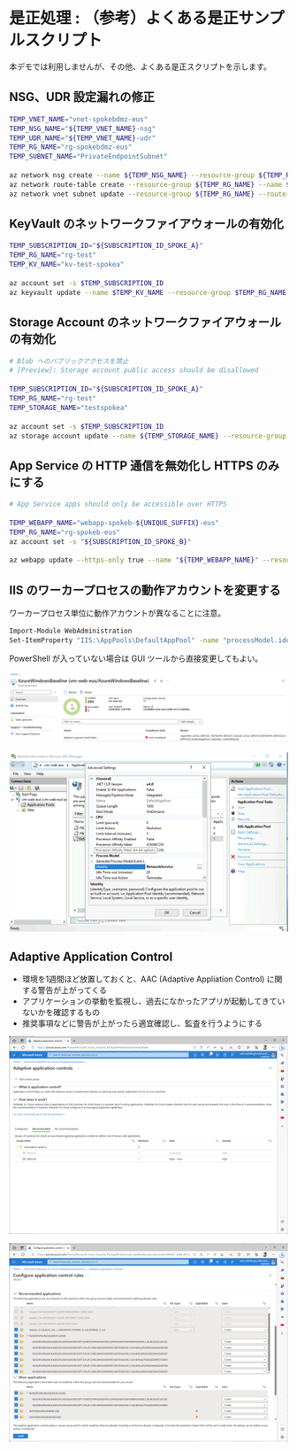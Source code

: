 # 是正処理 : （参考）よくある是正サンプルスクリプト

本デモでは利用しませんが、その他、よくある是正スクリプトを示します。

## NSG、UDR 設定漏れの修正

```bash
TEMP_VNET_NAME="vnet-spokebdmz-eus"
TEMP_NSG_NAME="${TEMP_VNET_NAME}-nsg"
TEMP_UDR_NAME="${TEMP_VNET_NAME}-udr"
TEMP_RG_NAME="rg-spokebdmz-eus"
TEMP_SUBNET_NAME="PrivateEndpointSubnet"
 
az network nsg create --name ${TEMP_NSG_NAME} --resource-group ${TEMP_RG_NAME}
az network route-table create --resource-group ${TEMP_RG_NAME} --name ${TEMP_UDR_NAME}
az network vnet subnet update --resource-group ${TEMP_RG_NAME} --route-table ${TEMP_UDR_NAME} --ids $(az network vnet subnet show --resource-group ${TEMP_RG_NAME} --vnet-name $TEMP_VNET_NAME --name ${TEMP_SUBNET_NAME} --query id -o tsv) --disable-private-endpoint-network-policies false
```

## KeyVault のネットワークファイアウォールの有効化

```bash
TEMP_SUBSCRIPTION_ID="${SUBSCRIPTION_ID_SPOKE_A}"
TEMP_RG_NAME="rg-test"
TEMP_KV_NAME="kv-test-spokea"
 
az account set -s $TEMP_SUBSCRIPTION_ID
az keyvault update --name $TEMP_KV_NAME --resource-group $TEMP_RG_NAME --default-action Deny
```

## Storage Account のネットワークファイアウォールの有効化

```bash
# Blob へのパブリックアクセスを禁止
# [Preview]: Storage account public access should be disallowed
 
TEMP_SUBSCRIPTION_ID="${SUBSCRIPTION_ID_SPOKE_A}"
TEMP_RG_NAME="rg-test"
TEMP_STORAGE_NAME="testspokea"
 
az account set -s $TEMP_SUBSCRIPTION_ID
az storage account update --name ${TEMP_STORAGE_NAME} --resource-group $TEMP_RG_NAME --default-action Deny --allow-blob-public-access false
```

## App Service の HTTP 通信を無効化し HTTPS のみにする

```bash
# App Service apps should only be accessible over HTTPS
 
TEMP_WEBAPP_NAME="webapp-spokeb-${UNIQUE_SUFFIX}-eus"
TEMP_RG_NAME="rg-spokeb-eus"
az account set -s "${SUBSCRIPTION_ID_SPOKE_B}"
 
az webapp update --https-only true --name "${TEMP_WEBAPP_NAME}" --resource-group "${TEMP_RG_NAME}"
```

## IIS のワーカープロセスの動作アカウントを変更する

ワーカープロセス単位に動作アカウントが異なることに注意。

```bash
Import-Module WebAdministration
Set-ItemProperty "IIS:\AppPools\DefaultAppPool" -name "processModel.identityType" -value "NetworkService"
```

PowerShell が入っていない場合は GUI ツールから直接変更してもよい。

![Alt text](./images/image.png)

![Alt text](./images/image02.png)

## Adaptive Application Control

- 環境を1週間ほど放置しておくと、AAC (Adaptive Appliation Control) に関する警告が上がってくる
- アプリケーションの挙動を監視し、過去になかったアプリが起動してきていないかを確認するもの
- 推奨事項などに警告が上がったら適宜確認し、監査を行うようにする

![picture 1](./images/06aeaa68f259aa20986578440af181ae67d1ec2d9729961fdb2a2cca862275f6.png)  

![picture 2](./images/576d9921ade355f6219ab6463722bbf0ab8c670de8b58c71cf09617c8aa31b88.png)  
